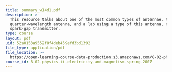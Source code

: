 ```yaml
---
title: summary_w14d1.pdf
description: >-
  This resource talks about one of the most common types of antennae, the
  quarter-wavelength antenna, and a lab using a type of this antenna, called the
  spark-gap transmitter.
type: course
layout: pdf
uid: 52a0153a9552f8f4deb459efd3bd1392
file_type: application/pdf
file_location: >-
  https://open-learning-course-data-production.s3.amazonaws.com/8-02-physics-ii-electricity-and-magnetism-spring-2007/52a0153a9552f8f4deb459efd3bd1392_summary_w14d1.pdf
course_id: 8-02-physics-ii-electricity-and-magnetism-spring-2007
---
```

